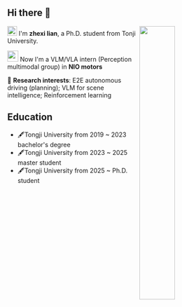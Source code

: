 ## Hi there 👋

<!--
**zhexilian/zhexilian** is a ✨ _special_ ✨ repository because its `README.md` (this file) appears on your GitHub profile.

Here are some ideas to get you started:

- 🔭 I’m currently working on ...
- 🌱 I’m currently learning ...
- 👯 I’m looking to collaborate on ...
- 🤔 I’m looking for help with ...
- 💬 Ask me about ...
- 📫 How to reach me: ...
- 😄 Pronouns: ...
- ⚡ Fun fact: ...
-->
<picture>
    <source media="(prefers-color-scheme: dark)" srcset="https://github-readme-stats-ouuan.vercel.app/api?username=zhexilian&theme=dark&show_icons=true">
    <img align="right" width="40%" src="https://github-readme-stats-ouuan.vercel.app/api?username=zhexilian&show_icons=true">
</picture>  

<img src="https://private-user-images.githubusercontent.com/148358711/481344584-07a34bb9-b8fb-426e-a959-7253185f6bbc.png?jwt=eyJ0eXAiOiJKV1QiLCJhbGciOiJIUzI1NiJ9.eyJpc3MiOiJnaXRodWIuY29tIiwiYXVkIjoicmF3LmdpdGh1YnVzZXJjb250ZW50LmNvbSIsImtleSI6ImtleTUiLCJleHAiOjE3NTYwMDk0MzgsIm5iZiI6MTc1NjAwOTEzOCwicGF0aCI6Ii8xNDgzNTg3MTEvNDgxMzQ0NTg0LTA3YTM0YmI5LWI4ZmItNDI2ZS1hOTU5LTcyNTMxODVmNmJiYy5wbmc_WC1BbXotQWxnb3JpdGhtPUFXUzQtSE1BQy1TSEEyNTYmWC1BbXotQ3JlZGVudGlhbD1BS0lBVkNPRFlMU0E1M1BRSzRaQSUyRjIwMjUwODI0JTJGdXMtZWFzdC0xJTJGczMlMkZhd3M0X3JlcXVlc3QmWC1BbXotRGF0ZT0yMDI1MDgyNFQwNDE4NThaJlgtQW16LUV4cGlyZXM9MzAwJlgtQW16LVNpZ25hdHVyZT03ZThiNTExMWM5ZTE5YmYxZmIzODk2MjdjZGIyOTRlZTU0ZTY2YTIwZDZkYTM3NGQyODM1MDQ5ZjIyMjQ2MWFkJlgtQW16LVNpZ25lZEhlYWRlcnM9aG9zdCJ9.WFRJ8W1pXx7g5blRURPqWYruFULHZrykvNnXNOE2QmA" width="22">   I'm **zhexi lian**, a Ph.D. student from Tonji University.  

<img src="https://private-user-images.githubusercontent.com/148358711/480039511-247be263-7984-4782-99b7-28355271d5bb.png?jwt=eyJ0eXAiOiJKV1QiLCJhbGciOiJIUzI1NiJ9.eyJpc3MiOiJnaXRodWIuY29tIiwiYXVkIjoicmF3LmdpdGh1YnVzZXJjb250ZW50LmNvbSIsImtleSI6ImtleTUiLCJleHAiOjE3NTU5MjQ4MTEsIm5iZiI6MTc1NTkyNDUxMSwicGF0aCI6Ii8xNDgzNTg3MTEvNDgwMDM5NTExLTI0N2JlMjYzLTc5ODQtNDc4Mi05OWI3LTI4MzU1MjcxZDViYi5wbmc_WC1BbXotQWxnb3JpdGhtPUFXUzQtSE1BQy1TSEEyNTYmWC1BbXotQ3JlZGVudGlhbD1BS0lBVkNPRFlMU0E1M1BRSzRaQSUyRjIwMjUwODIzJTJGdXMtZWFzdC0xJTJGczMlMkZhd3M0X3JlcXVlc3QmWC1BbXotRGF0ZT0yMDI1MDgyM1QwNDQ4MzFaJlgtQW16LUV4cGlyZXM9MzAwJlgtQW16LVNpZ25hdHVyZT1hNjdiZmNmZWUwMzkyYzVkMWE1MGU4OTY3ZmZlZjBmZDU4NzcxMzBhODFiMzA3NmUzOWU4ZWUzNTc4NzgxMjk1JlgtQW16LVNpZ25lZEhlYWRlcnM9aG9zdCJ9.qsFwFe6pdVrmKtHdG4PuxprP4PyALM4L4-eJwBBT2cQ" width="25">   Now I'm a VLM/VLA intern (Perception multimodal group) in **NIO motors**  

🤔 **Research interests**: E2E autonomous driving (planning); VLM for scene intelligence; Reinforcement learning

## Education  
- 🖋️Tongji University from 2019 ~ 2023 bachelor's degree
- 🖋️Tongji University from 2023 ~ 2025 master student
- 🖋️Tongji University from 2025 ~  Ph.D. student
